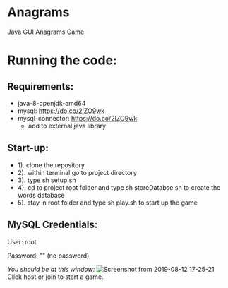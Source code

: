 # Anagrams
Java GUI Anagrams Game

# Running the code:
## Requirements: 
  * java-8-openjdk-amd64
  * mysql: https://do.co/2IZO9wk
  * mysql-connector: https://do.co/2IZO9wk
      * add to external java library
      
## Start-up:
* 1). clone the repository
* 2). within terminal go to project directory
* 3). type sh setup.sh
* 4). cd to project root folder and type sh storeDatabse.sh to create the words database
* 5). stay in root folder and type sh play.sh to start up the game

## MySQL Credentials:
User: root

Password: ""                 (no password)

*You should be at this window:*
![Screenshot from 2019-08-12 17-25-21](https://user-images.githubusercontent.com/47041789/62899630-38bf9f80-bd26-11e9-8c67-feb2fb7b1d86.png)
Click host or join to start a game.
      
      

